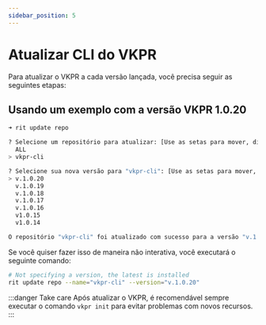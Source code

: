 ```yaml
---
sidebar_position: 5
---
```


# Atualizar CLI do VKPR


Para atualizar o VKPR a cada versão lançada, você precisa seguir as seguintes etapas:

## Usando um exemplo com a versão VKPR 1.0.20

```bash
➜ rit update repo

? Selecione um repositório para atualizar: [Use as setas para mover, digite para filtrar, ? para mais ajuda]
  ALL
> vkpr-cli

? Selecione sua nova versão para "vkpr-cli": [Use as setas para mover, digite para filtrar]
> v.1.0.20
  v.1.0.19
  v.1.0.18
  v.1.0.17
  v.1.0.16
  v1.0.15
  v1.0.14

O repositório "vkpr-cli" foi atualizado com sucesso para a versão "v.1.0.20"
```

Se você quiser fazer isso de maneira não interativa, você executará o seguinte comando:

```bash
# Not specifying a version, the latest is installed
rit update repo --name="vkpr-cli" --version="v.1.0.20"
```

:::danger Take care
  Após atualizar o VKPR, é recomendável sempre executar o comando `vkpr init` para evitar problemas com novos recursos.
:::
